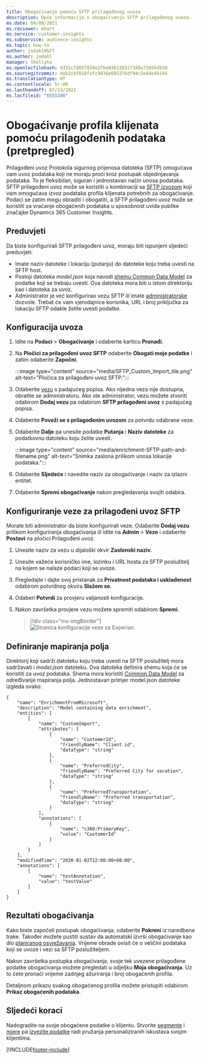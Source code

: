 ```yaml
---
title: Obogaćivanje pomoću SFTP prilagođenog uvoza
description: Opće informacije o obogaćivanju SFTP prilagođenog uvoza.
ms.date: 04/09/2021
ms.reviewer: mhart
ms.service: customer-insights
ms.subservice: audience-insights
ms.topic: how-to
author: jodahlMSFT
ms.author: jodahl
manager: shellyha
ms.openlocfilehash: 9331cf8057850e2fbe03622831f388e73056d938
ms.sourcegitcommit: dab2cbf818fafc9436e685376df94c5e44e4b144
ms.translationtype: HT
ms.contentlocale: hr-HR
ms.lasthandoff: 07/13/2021
ms.locfileid: "6555390"
---
```

# <a name="enrich-customer-profiles-with-custom-data-preview"></a>Obogaćivanje profila klijenata pomoću prilagođenih podataka (pretpregled)

Prilagođeni uvoz Protokola sigurnog prijenosa datoteka (SFTP) omogućava vam uvoz podataka koji ne moraju proći kroz postupak objedinjavanja podataka. To je fleksibilan, siguran i jednostavan način unosa podataka. SFTP prilagođeni uvoz može se koristiti u kombinaciji sa [SFTP izvozom](export-sftp.md) koji vam omogućava izvoz podataka profila klijenata potrebnih za obogaćivanje. Podaci se zatim mogu obraditi i obogatiti, a SFTP prilagođeni uvoz može se koristiti za vraćanje obogaćenih podataka u sposobnost uvida publike značajke Dynamics 365 Customer Insights.

## <a name="prerequisites"></a>Preduvjeti

Da biste konfigurirali SFTP prilagođeni uvoz, moraju biti ispunjeni sljedeći preduvjeti:

- Imate naziv datoteke i lokaciju (putanju) do datoteke koju treba uvesti na SFTP host.
- Postoji datoteka *model.json* koja navodi [shemu Common Data Model](/common-data-model/) za podatke koji se trebaju uvesti. Ova datoteka mora biti u istom direktoriju kao i datoteka za uvoz.
- Administrator je već konfigurirao vezu SFTP *ili* imate [administratorske](permissions.md#administrator) dozvole. Trebat će vam vjerodajnice korisnika, URL i broj priključka za lokaciju SFTP odakle želite uvesti podatke.


## <a name="configure-the-import"></a>Konfiguracija uvoza

1. Idite na **Podaci** > **Obogaćivanje** i odaberite karticu **Pronađi**.

1. Na **Pločici za prilagođeni uvoz SFTP** odaberite **Obogati moje podatke** i zatim odaberite **Započni**.

   :::image type="content" source="media/SFTP_Custom_Import_tile.png" alt-text="Pločica za prilagođeni uvoz SFTP.":::

1. Odaberite [vezu](connections.md) s padajućeg popisa. Ako nijedna veza nije dostupna, obratite se administratoru. Ako ste administrator, vezu možete stvoriti odabirom **Dodaj vezu** pa odabirom **SFTP prilagođeni uvoz** s padajućeg popisa.

1. Odaberite **Poveži se s prilagođenim uvozom** za potvrdu odabrane veze.

1.  Odaberite **Dalje** pa unesite podatke **Putanja** i **Naziv datoteke** za podatkovnu datoteku koju želite uvesti.

    :::image type="content" source="media/enrichment-SFTP-path-and-filename.png" alt-text="Snimka zaslona prilikom unosa lokacije podataka.":::

1. Odaberite **Sljedeće** i navedite naziv za obogaćivanje i naziv za izlazni entitet. 

1. Odaberite **Spremi obogaćivanje** nakon pregledavanja svojih odabira.

## <a name="configure-the-connection-for-sftp-custom-import"></a>Konfiguriranje veze za prilagođeni uvoz SFTP 

Morate biti administrator da biste konfigurirali veze. Odaberite **Dodaj vezu** prilikom konfiguriranja obogaćivanja *ili* idite na **Admin** > **Veze** i odaberite **Postavi** na pločici Prilagođeni uvoz.

1. Unesite naziv za vezu u dijaloški okvir **Zaslonski naziv**.

1. Unesite važeće korisničko ime, lozinku i URL hosta za SFTP poslužitelj na kojem se nalaze podaci koji se uvoze.

1. Pregledajte i dajte svoj pristanak za **Privatnost podataka i usklađenost** odabirom potvrdnog okvira **Slažem se**.

1. Odaberi **Potvrdi** za provjeru valjanosti konfiguracije.

1. Nakon završetka provjere vezu možete spremiti odabirom **Spremi**.

   > [!div class="mx-imgBorder"]
   > ![Stranica konfiguracije veze za Experian.](media/enrichment-SFTP-connection.png "Stranica konfiguracije veze na Experian")


## <a name="defining-field-mappings"></a>Definiranje mapiranja polja 

Direktorij koji sadrži datoteku koju treba uvesti na SFTP poslužitelj mora sadržavati i *model.json* datoteku. Ova datoteka definira shemu koja će se koristiti za uvoz podataka. Shema mora koristiti [Common Data Model](/common-data-model/) za određivanje mapiranja polja. Jednostavan primjer model.json datoteke izgleda ovako:

```
{
    "name": "EnrichmentFromMicrosoft",
    "description": "Model containing data enrichment",
    "entities": [
        {
            "name": "CustomImport",
            "attributes": [
                {
                    "name": "CustomerId",
                    "friendlyName": "Client id",
                    "dataType": "string"
                },
                {
                    "name": "PreferredCity",
                    "friendlyName": "Preferred City for vacation",
                    "dataType": "string"
                },
                {
                    "name": "PreferredTransportation",
                    "friendlyName": "Preferred transportation",
                    "dataType": "string"
                }
            ],
            "annotations": [
                {
                    "name": "c360:PrimaryKey",
                    "value": "CustomerId"
                }
            ]
        }
    ],
    "modifiedTime": "2020-01-02T12:00:00+08:00",
    "annotations": [
        {
            "name": "testAnnotation",
            "value": "testValue"
        }
    ]
}
```

## <a name="enrichment-results"></a>Rezultati obogaćivanja

Kako biste započeli postupak obogaćivanja, odaberite **Pokreni** iz naredbene trake. Također možete pustiti sustav da automatski izvrši obogaćivanje kao dio [ planiranog osvježavanja](system.md#schedule-tab). Vrijeme obrade ovisit će o veličini podataka koji se uvoze i vezi sa SFTP poslužiteljem.

Nakon završetka postupka obogaćivanja, svoje tek uvezene prilagođene podatke obogaćivanja možete pregledati u odjeljku **Moja obogaćivanja**. Uz to ćete pronaći vrijeme zadnjeg ažuriranja i broj obogaćenih profila.

Detaljnom prikazu svakog obogaćenog profila možete pristupiti odabirom **Prikaz obogaćenih podataka**.

## <a name="next-steps"></a>Sljedeći koraci

Nadogradite na svoje obogaćene podatke o klijentu. Stvorite [segmente](segments.md) i [mjere](measures.md) pa [izvezite podatke](export-destinations.md) radi pružanja personaliziranih iskustava svojim klijentima.

[!INCLUDE[footer-include](../includes/footer-banner.md)]
